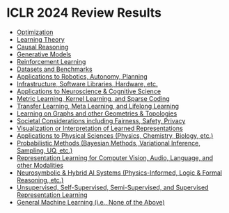 # ICLR 2024 Review Results

- [Optimization](./optimization.md)
- [Learning Theory](./learning_theory.md)
- [Causal Reasoning](./causal_reasoning.md)
- [Generative Models](./generative_models.md)
- [Reinforcement Learning](./reinforcement_learning.md)
- [Datasets and Benchmarks](./datasets_and_benchmarks.md)
- [Applications to Robotics, Autonomy, Planning](./applications_to_robotics,_autonomy,_planning.md)
- [Infrastructure, Software Libraries, Hardware, etc.](./infrastructure,_software_libraries,_hardware,_etc..md)
- [Applications to Neuroscience & Cognitive Science](./applications_to_neuroscience_&_cognitive_science.md)
- [Metric Learning, Kernel Learning, and Sparse Coding](./metric_learning,_kernel_learning,_and_sparse_coding.md)
- [Transfer Learning, Meta Learning, and Lifelong Learning](./transfer_learning,_meta_learning,_and_lifelong_learning.md)
- [Learning on Graphs and other Geometries & Topologies](./learning_on_graphs_and_other_geometries_&_topologies.md)
- [Societal Considerations including Fairness, Safety, Privacy](./societal_considerations_including_fairness,_safety,_privacy.md)
- [Visualization or Interpretation of Learned Representations](./visualization_or_interpretation_of_learned_representations.md)
- [Applications to Physical Sciences (Physics, Chemistry, Biology, etc.)](./applications_to_physical_sciences_(physics,_chemistry,_biology,_etc.).md)
- [Probabilistic Methods (Bayesian Methods, Variational Inference, Sampling, UQ, etc.)](./probabilistic_methods_(bayesian_methods,_variational_inference,_sampling,_uq,_etc.).md)
- [Representation Learning for Computer Vision, Audio, Language, and other Modalities](./representation_learning_for_computer_vision,_audio,_language,_and_other_modalities.md)
- [Neurosymbolic & Hybrid AI Systems (Physics-Informed, Logic & Formal Reasoning, etc.)](./neurosymbolic_&_hybrid_ai_systems_(physics-informed,_logic_&_formal_reasoning,_etc.).md)
- [Unsupervised, Self-Supervised, Semi-Supervised, and Supervised Representation Learning](./unsupervised,_self-supervised,_semi-supervised,_and_supervised_representation_learning.md)
- [General Machine Learning (i.e., None of the Above)](./general_machine_learning_(i.e.,_none_of_the_above).md)
